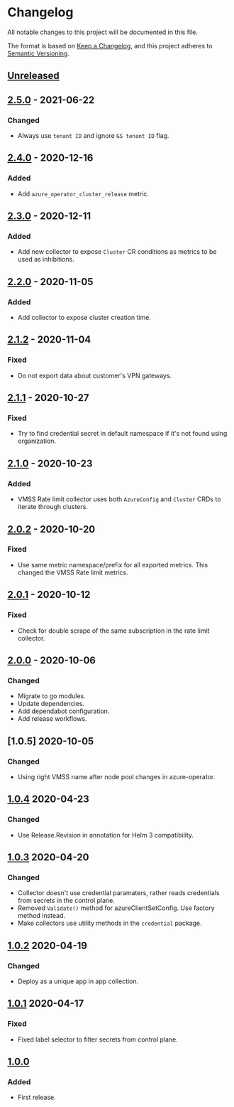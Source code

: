 # Changelog

All notable changes to this project will be documented in this file.

The format is based on [Keep a Changelog](https://keepachangelog.com/en/1.0.0/),
and this project adheres to [Semantic Versioning](https://semver.org/spec/v2.0.0.html).


## [Unreleased]

## [2.5.0] - 2021-06-22

### Changed

- Always use `tenant ID` and ignore `GS tenant ID` flag.

## [2.4.0] - 2020-12-16

### Added

- Add `azure_operator_cluster_release` metric.

## [2.3.0] - 2020-12-11

### Added

- Add new collector to expose `Cluster` CR conditions as metrics to be used as inhibitions.

## [2.2.0] - 2020-11-05

### Added

- Add collector to expose cluster creation time.

## [2.1.2] - 2020-11-04

### Fixed

- Do not export data about customer's VPN gateways.

## [2.1.1] - 2020-10-27

### Fixed

- Try to find credential secret in default namespace if it's not found using organization.

## [2.1.0] - 2020-10-23

### Added

- VMSS Rate limit collector uses both `AzureConfig` and `Cluster` CRDs to iterate through clusters.

## [2.0.2] - 2020-10-20

### Fixed

- Use same metric namespace/prefix for all exported metrics. This changed the VMSS Rate limit metrics.

## [2.0.1] - 2020-10-12

### Fixed

- Check for double scrape of the same subscription in the rate limit collector.

## [2.0.0] - 2020-10-06

### Changed

- Migrate to go modules.
- Update dependencies.
- Add dependabot configuration.
- Add release workflows.

## [1.0.5] 2020-10-05

### Changed

- Using right VMSS name after node pool changes in azure-operator.

## [1.0.4] 2020-04-23

### Changed

- Use Release.Revision in annotation for Helm 3 compatibility.

## [1.0.3] 2020-04-20

### Changed

- Collector doesn't use credential paramaters, rather reads credentials from secrets in the control plane.
- Removed `Validate()` method for azureClientSetConfig. Use factory method instead.
- Make collectors use utility methods in the `credential` package.

## [1.0.2] 2020-04-19

### Changed

- Deploy as a unique app in app collection.

## [1.0.1] 2020-04-17

### Fixed

- Fixed label selector to filter secrets from control plane.

## [1.0.0]

### Added

- First release.



[Unreleased]: https://github.com/giantswarm/azure-collector/compare/v2.5.0...HEAD
[2.5.0]: https://github.com/giantswarm/azure-collector/compare/v2.4.0...v2.5.0
[2.4.0]: https://github.com/giantswarm/azure-collector/compare/v2.3.0...v2.4.0
[2.3.0]: https://github.com/giantswarm/azure-collector/compare/v2.2.0...v2.3.0
[2.2.0]: https://github.com/giantswarm/azure-collector/compare/v2.1.2...v2.2.0
[2.1.2]: https://github.com/giantswarm/azure-collector/compare/v2.1.1...v2.1.2
[2.1.1]: https://github.com/giantswarm/azure-collector/compare/v2.1.0...v2.1.1
[2.1.0]: https://github.com/giantswarm/azure-collector/compare/v2.0.2...v2.1.0
[2.0.2]: https://github.com/giantswarm/azure-collector/compare/v2.0.1...v2.0.2
[2.0.1]: https://github.com/giantswarm/azure-collector/compare/v2.0.0...v2.0.1
[2.0.0]: https://github.com/giantswarm/azure-collector/compare/v1.0.5...v2.0.0
[1.0.4]: https://github.com/giantswarm/kubernetes-node-exporter/compare/v1.0.4...v1.0.5
[1.0.4]: https://github.com/giantswarm/kubernetes-node-exporter/compare/v1.0.3...v1.0.4
[1.0.3]: https://github.com/giantswarm/kubernetes-node-exporter/compare/v1.0.2...v1.0.3
[1.0.2]: https://github.com/giantswarm/kubernetes-node-exporter/compare/v1.0.1...v1.0.2
[1.0.1]: https://github.com/giantswarm/kubernetes-node-exporter/compare/v1.0.0...v1.0.1
[1.0.0]: https://github.com/giantswarm/azure-collector/releases/tag/v1.0.0
